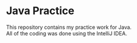 # Java Practice
This repository contains my practice work for Java.\
All of the coding was done using the IntelliJ IDEA.
